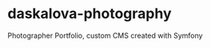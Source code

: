 daskalova-photography
=====================

Photographer Portfolio, custom CMS created with Symfony
